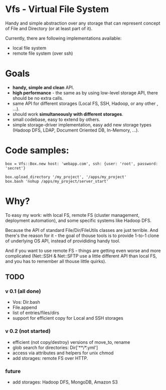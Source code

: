 # Vfs - Virtual File System

Handy and simple abstraction over any storage that can represent concept of File and Directory (or at least part of it).

Currently, there are following implementations available:

- local file system
- remote file system (over ssh)

# Goals

- **handy, simple and clean** API.
- **high performance** - the same as by using low-level storage API, there should be no extra calls.
- same API for different storages (Local FS, SSH, Hadoop, or any other , ...).
- should work **simultaneously with different storages**.
- small codebase, easy to extend by others.
- simple storage-driver implementation, easy add new storage types (Hadoop DFS, LDAP, Document Oriented DB, In-Memory, ...).

# Code samples:

    box = Vfs::Box.new host: 'webapp.com', ssh: {user: 'root', password: 'secret'}

    box.upload_directory '/my_project', '/apps/my_project'
    box.bash 'nohup /apps/my_project/server_start'

# Why?

To easy my work: with local FS, remote FS (cluster management, deployment automation), and some specific systems like Hadoop DFS.

Because the API of standard File/Dir/FileUtils classes are just terrible. And there's the reason for it - the goal of thouse tools
is to provide 1-to-1 clone of underlying OS API, instead of provididing handy tool.

And if you want to use remote FS - things are getting even worse and more complicated (Net::SSH & Net::SFTP use a little
different API than local FS, and you has to remember all thouse little quirks).
  
## TODO

### v 0.1 (all done)

- Vos: Dir.bash
- File.append
- list of entries/files/dirs
- support for efficient copy for Local and SSH storages

### v 0.2 (not started)

- efficient (not copy/destroy) versions of move_to, rename
- glob search for directories: Dir['**/*.yml']
- access via attributes and helpers for unix chmod
- add storages: remote FS over HTTP.

### future

- add storages: Hadoop DFS, MongoDB, Amazon S3

[rush]: http://github.com/adamwiggins/rush